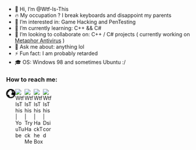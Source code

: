 - 👋 Hi, I’m @Wtf-Is-This
- 🔥 My occupation ? I break keyboards and disappoint my parents
- 👀 I’m interested in: Game Hacking and PenTesting
- 🌱 I’m currently learning: C++ && C#
- 💞️ I’m looking to collaborate on: C++ / C# projects ( currently working on [Metaphor Antivirus](https://github.com/Wtf-Is-This-x1337/Metaphor-Antivirus) )
- 💬 Ask me about: anything lol
- ⚡ Fun fact: I am probably retarded
- 🎓 OS: Windows 98 and sometimes Ubuntu :/

### How to reach me: 
[<img align="left" alt="WtfIsThis | Website" width="25px" src="https://raw.githubusercontent.com/iconic/open-iconic/master/svg/globe.svg" />][website]
[<img align="left" alt="WtfIsThis | YouTube" width="25px" src="https://cdn.jsdelivr.net/npm/simple-icons@v3/icons/youtube.svg" />][youtube]
[<img align="left" alt="WtfIsThis | TryHackMe" width="25px" src="https://cdn.jsdelivr.net/npm/simple-icons@v3/icons/twitter.svg" />][tryhackme]
[<img align="left" alt="WtfIsThis | HackTheBox" width="25px" src="https://api.iconify.design/simple-icons:hackthebox.svg" />][hackthebox]
[<img align="left" alt="WtfIsThis | Dsicord" width="25px" src="https://api.iconify.design/simple-icons:discord.svg" />][discord]

[website]: https://WtfIsThis-portfolio.com
[youtube]: https://www.youtube.com/channel/UC_HV32JteVfGzYMtqkpH7Ng
[tryhackme]: https://tryhackme.com/p/WtfIsThis
[hackthebox]: https://app.hackthebox.eu/profile/620974
[discord]: http://discord.com
